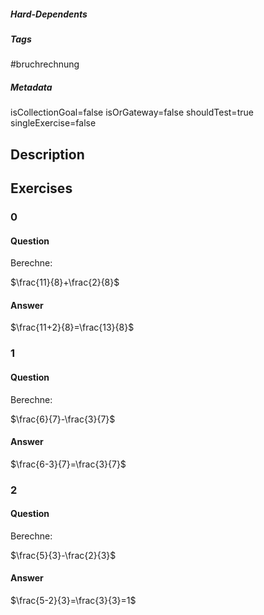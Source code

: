 ##### Hard-Dependents
##### Tags
#bruchrechnung
##### Metadata
isCollectionGoal=false
isOrGateway=false
shouldTest=true
singleExercise=false
## Description
 
## Exercises
### 0
#### Question
Berechne:

$\frac{11}{8}+\frac{2}{8}$
#### Answer
$\frac{11+2}{8}=\frac{13}{8}$
### 1
#### Question
Berechne:

$\frac{6}{7}-\frac{3}{7}$
#### Answer
$\frac{6-3}{7}=\frac{3}{7}$
### 2
#### Question
Berechne:

$\frac{5}{3}-\frac{2}{3}$
#### Answer
$\frac{5-2}{3}=\frac{3}{3}=1$
